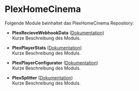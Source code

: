 # PlexHomeCinema

Folgende Module beinhaltet das PlexHomeCinema Repository:

- __PlexRecieveWebhookData__ ([Dokumentation](PlexRecieveWebhookData))  
	Kurze Beschreibung des Moduls.

- __PlexPlayerStats__ ([Dokumentation](PlexPlayerStats))  
	Kurze Beschreibung des Moduls.

- __PlexPlayerConfigurator__ ([Dokumentation](PlexPlayerConfigurator))  
	Kurze Beschreibung des Moduls.

- __PlexSplitter__ ([Dokumentation](PlexSplitter))  
	Kurze Beschreibung des Moduls.